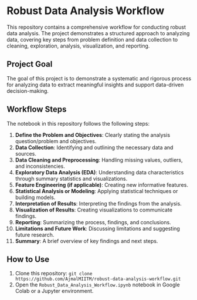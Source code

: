 # Robust Data Analysis Workflow

This repository contains a comprehensive workflow for conducting robust data analysis. The project demonstrates a structured approach to analyzing data, covering key steps from problem definition and data collection to cleaning, exploration, analysis, visualization, and reporting.

## Project Goal

The goal of this project is to demonstrate a systematic and rigorous process for analyzing data to extract meaningful insights and support data-driven decision-making.

## Workflow Steps

The notebook in this repository follows the following steps:

1.  **Define the Problem and Objectives**: Clearly stating the analysis question/problem and objectives.
2.  **Data Collection**: Identifying and outlining the necessary data and sources.
3.  **Data Cleaning and Preprocessing**: Handling missing values, outliers, and inconsistencies.
4.  **Exploratory Data Analysis (EDA)**: Understanding data characteristics through summary statistics and visualizations.
5.  **Feature Engineering (if applicable)**: Creating new informative features.
6.  **Statistical Analysis or Modeling**: Applying statistical techniques or building models.
7.  **Interpretation of Results**: Interpreting the findings from the analysis.
8.  **Visualization of Results**: Creating visualizations to communicate findings.
9.  **Reporting**: Summarizing the process, findings, and conclusions.
10. **Limitations and Future Work**: Discussing limitations and suggesting future research.
11. **Summary**: A brief overview of key findings and next steps.

## How to Use

1.  Clone this repository: `git clone https://github.com/AjmalMIITM/robust-data-analysis-workflow.git`
2.  Open the `Robust_Data_Analysis_Workflow.ipynb` notebook in Google Colab or a Jupyter environment.
